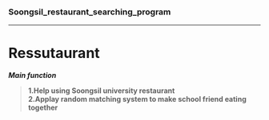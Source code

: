 ### Soongsil_restaurant_searching_program
---------------------------------------------------
**Ressutaurant**
===================================================
__*Main function*__
  >__1.Help using Soongsil university restaurant<br>__
  >__2.Applay random matching system to make school friend eating together__
